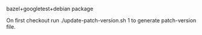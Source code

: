 bazel+googletest+debian package

On first checkout run ./update-patch-version.sh 1 to generate patch-version file.
